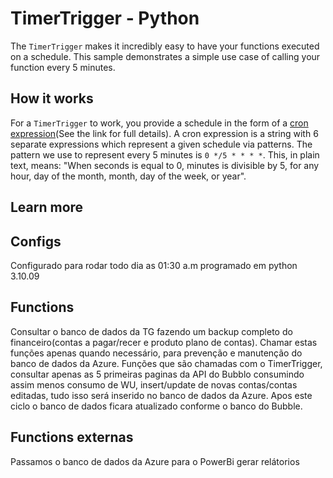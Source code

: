 # TimerTrigger - Python

The `TimerTrigger` makes it incredibly easy to have your functions executed on a schedule. This sample demonstrates a simple use case of calling your function every 5 minutes.

## How it works

For a `TimerTrigger` to work, you provide a schedule in the form of a [cron expression](https://en.wikipedia.org/wiki/Cron#CRON_expression)(See the link for full details). A cron expression is a string with 6 separate expressions which represent a given schedule via patterns. The pattern we use to represent every 5 minutes is `0 */5 * * * *`. This, in plain text, means: "When seconds is equal to 0, minutes is divisible by 5, for any hour, day of the month, month, day of the week, or year".

## Learn more

## Configs

Configurado para rodar todo dia as 01:30 a.m programado em python 3.10.09 

## Functions

Consultar o banco de dados da TG fazendo um backup completo do financeiro(contas a pagar/recer e produto plano de contas).
Chamar estas funções apenas quando necessário, para prevenção e manutenção do banco de dados da Azure.
Funções que são chamadas com o TimerTrigger, consultar apenas as 5 primeiras paginas da API do Bubblo consumindo assim menos consumo de WU,
insert/update de novas contas/contas editadas, tudo isso será inserido no banco de dados da Azure.
Apos este ciclo o banco de dados ficara atualizado conforme o banco do Bubble.

## Functions externas 

Passamos o banco de dados da Azure para o PowerBi gerar relátorios 